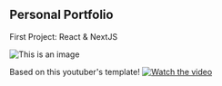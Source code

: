 ## Personal Portfolio

First Project: React & NextJS

![This is an image](https://i.ibb.co/F8vqYYp/1.png)

Based on this youtuber's template!
[![Watch the video](https://img.youtube.com/vi/OPaLnMw2i_0/maxresdefault.jpg)](https://www.youtube.com/watch?v=OPaLnMw2i_0)
